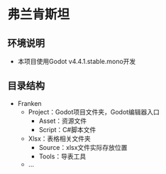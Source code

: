 # 弗兰肯斯坦
## 环境说明
- 本项目使用Godot v4.4.1.stable.mono开发
## 目录结构
- Franken
    - Project：Godot项目文件夹，Godot编辑器入口
        - Asset：资源文件
        - Script：C#脚本文件
    - Xlsx：表格相关文件夹
        - Source：xlsx文件实际存放位置
        - Tools：导表工具
    - ...